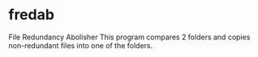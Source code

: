 # fredab
File Redundancy Abolisher
This program compares 2 folders and copies non-redundant files into one of the folders.
